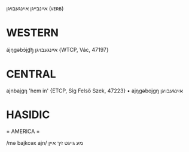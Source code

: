 אײַנבייגן
אײַנגעבויגן
(ᴠᴇʀʙ)

WESTERN
========

ájŋgəbɔ̀jg͡ŋ̩ אײַנגעבויגן {WTCP, Vác, 47197}

CENTRAL
========

ajnbajgŋ  'hem in' {ETCP, Sîg Felső Szek, 47223}
	•	ajŋgəbojgŋ אײַנגעבויגן

HASIDIC
=======
= AMERICA = 

/mə bajkcəx ajn/ מע גייגט זיך אײַן
